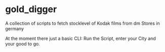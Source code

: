 # gold_digger
A collection of scripts to fetch stocklevel of Kodak films from dm Stores in germany

At the moment there just a basic CLI: Run the Script, enter your City and your good to go. 

